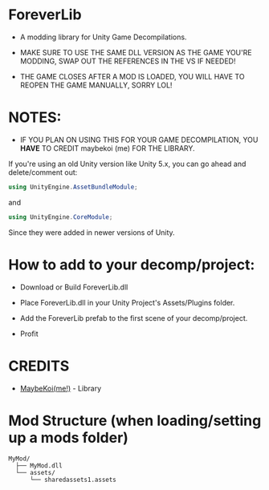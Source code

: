 # ForeverLib

* A modding library for Unity Game Decompilations.

* MAKE SURE TO USE THE SAME DLL VERSION AS THE GAME YOU'RE MODDING, SWAP OUT THE REFERENCES IN THE VS IF NEEDED!

* THE GAME CLOSES AFTER A MOD IS LOADED, YOU WILL HAVE TO REOPEN THE GAME MANUALLY, SORRY LOL!

# NOTES:

* IF YOU PLAN ON USING THIS FOR YOUR GAME DECOMPILATION, YOU **HAVE** TO CREDIT maybekoi (me) FOR THE LIBRARY.

If you're using an old Unity version like Unity 5.x, you can go ahead and delete/comment out:

```c#
using UnityEngine.AssetBundleModule;
```
and
```c#
using UnityEngine.CoreModule;
```

Since they were added in newer versions of Unity.

# How to add to your decomp/project:

* Download or Build ForeverLib.dll

* Place ForeverLib.dll in your Unity Project's Assets/Plugins folder.

* Add the ForeverLib prefab to the first scene of your decomp/project.

* Profit

# CREDITS

- [MaybeKoi(me!)](https://github.com/MaybeKoi) - Library


# Mod Structure (when loading/setting up a mods folder)

```
MyMod/
  ├── MyMod.dll
  └── assets/
      └── sharedassets1.assets
```
